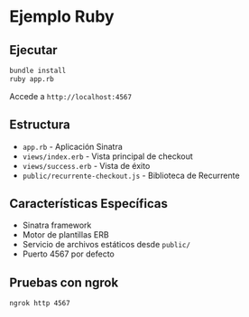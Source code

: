 # Ejemplo Ruby

## Ejecutar

```bash
bundle install
ruby app.rb
```

Accede a `http://localhost:4567`

## Estructura

- `app.rb` - Aplicación Sinatra
- `views/index.erb` - Vista principal de checkout
- `views/success.erb` - Vista de éxito
- `public/recurrente-checkout.js` - Biblioteca de Recurrente

## Características Específicas

- Sinatra framework
- Motor de plantillas ERB
- Servicio de archivos estáticos desde `public/`
- Puerto 4567 por defecto

## Pruebas con ngrok

```bash
ngrok http 4567
```
